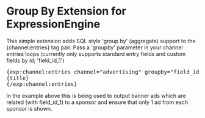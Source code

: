 Group By Extension for ExpressionEngine
=====================

This simple extension adds SQL style 'group by' (aggregate) support to the {channel:entries} tag pair. Pass a 'groupby' parameter in your channel entries loops (currently only supports standard entry fields and custom fields by id; 'field_id_1')

<pre>
{exp:channel:entries channel="advertising" groupby="field_id_1"}
{title}
{/exp:channel:entries}
</pre>

In the example above this is being used to output banner ads which are related (with field_id_1) to a sponsor and ensure that only 1 ad from each sponsor is shown.
